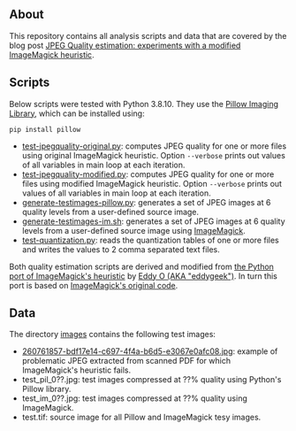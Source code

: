 ## About

This repository contains all analysis scripts and data that are covered by the blog post [JPEG Quality estimation: experiments with a modified ImageMagick heuristic](https://www.bitsgalore.org/2024/10/23/jpeg-quality-estimation-experiments-with-a-modified-imagemagick-heuristic).

## Scripts

Below scripts were tested with Python 3.8.10. They use the [Pillow Imaging Library](https://python-pillow.org/), which can be installed using:

```
pip install pillow
```

- [test-jpegquality-original.py](./test-jpegquality-original.py): computes JPEG quality for one or more files using original ImageMagick heuristic. Option `--verbose` prints out values of all variables in main loop at each iteration.
- [test-jpegquality-modified.py](./test-jpegquality-modified.py): computes JPEG quality for one or more files using modified ImageMagick heuristic. Option `--verbose` prints out values of all variables in main loop at each iteration.
- [generate-testimages-pillow.py](./generate-testimages-pillow.py): generates a set of JPEG images at 6 quality levels from a user-defined source image.
- [generate-testimages-im.sh](./generate-testimages-im.sh): generates a set of JPEG images at 6 quality levels from a user-defined source image using [ImageMagick](https://imagemagick.org/).
- [test-quantization.py](./test-quantization.py): reads the quantization tables of one or more files and writes the values to 2 comma separated text files.

Both quality estimation scripts are derived and modified from [the Python port of ImageMagick's heuristic](https://gist.github.com/eddy-geek/c0f01dc5401dc50a49a0a821cdc9b3e8) by [Eddy O (AKA "eddygeek")](https://github.com/eddy-geek). In turn this port is based on [ImageMagick's original code](https://github.com/ImageMagick/ImageMagick6/blob/bf9bc7fee9f3cea9ab8557ad1573a57258eab95b/coders/jpeg.c#L925).

## Data

The directory [images](./images/) contains the following test images:

- [260761857-bdf17e14-c697-4f4a-b6d5-e3067e0afc08.jpg](./images/260761857-bdf17e14-c697-4f4a-b6d5-e3067e0afc08.jpg): example of problematic JPEG extracted from scanned PDF for which ImageMagick's heuristic fails. 
- test_pil_0??.jpg: test images compressed at ??% quality using Python's Pillow library.
- test_im_0??.jpg: test images compressed at ??% quality using ImageMagick.
- test.tif: source image for all Pillow and ImageMagick tesy images.
